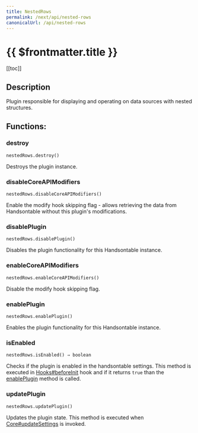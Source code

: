 ```yaml
---
title: NestedRows
permalink: /next/api/nested-rows
canonicalUrl: /api/nested-rows
---
```


# {{ $frontmatter.title }}

[[toc]]

## Description


Plugin responsible for displaying and operating on data sources with nested structures.


## Functions:

### destroy
`nestedRows.destroy()`

Destroys the plugin instance.



### disableCoreAPIModifiers
`nestedRows.disableCoreAPIModifiers()`

Enable the modify hook skipping flag - allows retrieving the data from Handsontable without this plugin's
modifications.



### disablePlugin
`nestedRows.disablePlugin()`

Disables the plugin functionality for this Handsontable instance.



### enableCoreAPIModifiers
`nestedRows.enableCoreAPIModifiers()`

Disable the modify hook skipping flag.



### enablePlugin
`nestedRows.enablePlugin()`

Enables the plugin functionality for this Handsontable instance.



### isEnabled
`nestedRows.isEnabled() ⇒ boolean`

Checks if the plugin is enabled in the handsontable settings. This method is executed in [Hooks#beforeInit](./Hooks/#beforeInit)
hook and if it returns `true` than the [enablePlugin](#NestedRows+enablePlugin) method is called.



### updatePlugin
`nestedRows.updatePlugin()`

Updates the plugin state. This method is executed when [Core#updateSettings](./Core/#updateSettings) is invoked.


